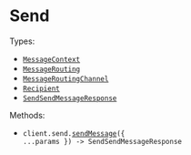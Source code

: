 # Send

Types:

- <code><a href="./src/resources/send.ts">MessageContext</a></code>
- <code><a href="./src/resources/send.ts">MessageRouting</a></code>
- <code><a href="./src/resources/send.ts">MessageRoutingChannel</a></code>
- <code><a href="./src/resources/send.ts">Recipient</a></code>
- <code><a href="./src/resources/send.ts">SendSendMessageResponse</a></code>

Methods:

- <code title="post /send">client.send.<a href="./src/resources/send.ts">sendMessage</a>({ ...params }) -> SendSendMessageResponse</code>
